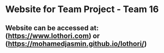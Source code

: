 # Website for Team Project - Team 16

## Website can be accessed at: (https://www.lothori.com) or (https://mohamedjasmin.github.io/lothori/)
